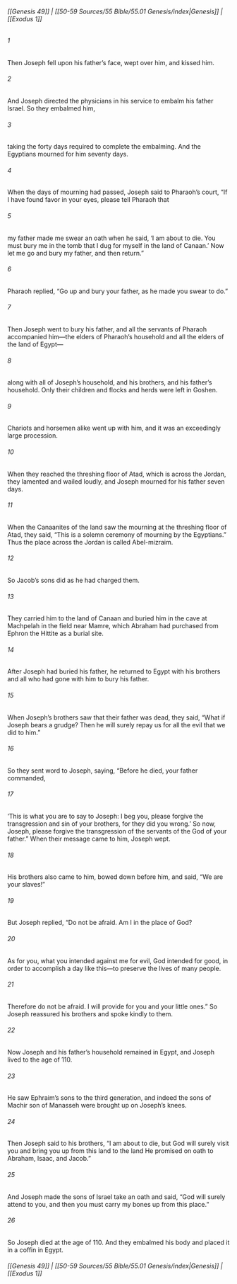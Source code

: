 
###### [[Genesis 49]] | [[50-59 Sources/55 Bible/55.01 Genesis/index|Genesis]] | [[Exodus 1]]

###### 1
Then Joseph fell upon his father’s face, wept over him, and kissed him.
###### 2
And Joseph directed the physicians in his service to embalm his father Israel. So they embalmed him,
###### 3
taking the forty days required to complete the embalming. And the Egyptians mourned for him seventy days.
###### 4
When the days of mourning had passed, Joseph said to Pharaoh’s court, “If I have found favor in your eyes, please tell Pharaoh that
###### 5
my father made me swear an oath when he said, ‘I am about to die. You must bury me in the tomb that I dug for myself in the land of Canaan.’ Now let me go and bury my father, and then return.”
###### 6
Pharaoh replied, “Go up and bury your father, as he made you swear to do.”
###### 7
Then Joseph went to bury his father, and all the servants of Pharaoh accompanied him—the elders of Pharaoh’s household and all the elders of the land of Egypt—
###### 8
along with all of Joseph’s household, and his brothers, and his father’s household. Only their children and flocks and herds were left in Goshen.
###### 9
Chariots and horsemen alike went up with him, and it was an exceedingly large procession.
###### 10
When they reached the threshing floor of Atad, which is across the Jordan, they lamented and wailed loudly, and Joseph mourned for his father seven days.
###### 11
When the Canaanites of the land saw the mourning at the threshing floor of Atad, they said, “This is a solemn ceremony of mourning by the Egyptians.” Thus the place across the Jordan is called Abel-mizraim.
###### 12
So Jacob’s sons did as he had charged them.
###### 13
They carried him to the land of Canaan and buried him in the cave at Machpelah in the field near Mamre, which Abraham had purchased from Ephron the Hittite as a burial site.
###### 14
After Joseph had buried his father, he returned to Egypt with his brothers and all who had gone with him to bury his father.
###### 15
When Joseph’s brothers saw that their father was dead, they said, “What if Joseph bears a grudge? Then he will surely repay us for all the evil that we did to him.”
###### 16
So they sent word to Joseph, saying, “Before he died, your father commanded,
###### 17
‘This is what you are to say to Joseph: I beg you, please forgive the transgression and sin of your brothers, for they did you wrong.’ So now, Joseph, please forgive the transgression of the servants of the God of your father.” When their message came to him, Joseph wept.
###### 18
His brothers also came to him, bowed down before him, and said, “We are your slaves!”
###### 19
But Joseph replied, “Do not be afraid. Am I in the place of God?
###### 20
As for you, what you intended against me for evil, God intended for good, in order to accomplish a day like this—to preserve the lives of many people.
###### 21
Therefore do not be afraid. I will provide for you and your little ones.” So Joseph reassured his brothers and spoke kindly to them.
###### 22
Now Joseph and his father’s household remained in Egypt, and Joseph lived to the age of 110.
###### 23
He saw Ephraim’s sons to the third generation, and indeed the sons of Machir son of Manasseh were brought up on Joseph’s knees.
###### 24
Then Joseph said to his brothers, “I am about to die, but God will surely visit you and bring you up from this land to the land He promised on oath to Abraham, Isaac, and Jacob.”
###### 25
And Joseph made the sons of Israel take an oath and said, “God will surely attend to you, and then you must carry my bones up from this place.”
###### 26
So Joseph died at the age of 110. And they embalmed his body and placed it in a coffin in Egypt.

###### [[Genesis 49]] | [[50-59 Sources/55 Bible/55.01 Genesis/index|Genesis]] | [[Exodus 1]]

